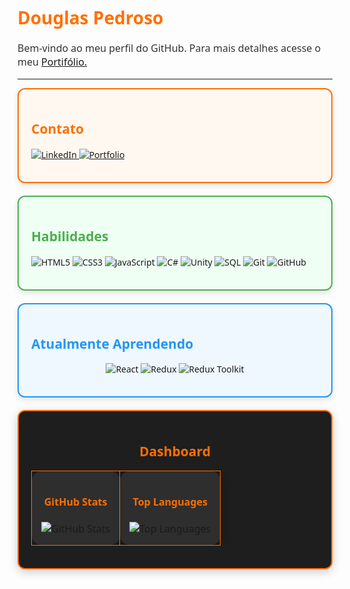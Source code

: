 <p>
  <h1 style="font-family: 'Segoe UI', sans-serif; font-weight:bold; color:#FF6F00;">Douglas Pedroso</h1>
  <p style="font-family: 'Segoe UI', sans-serif; font-size:16px; color:#333;">Bem-vindo ao meu perfil do GitHub. Para mais detalhes acesse o meu <a href= https://douglas-pedroso.github.io/Portfolio/>Portifólio.</a>  <p align="center">
</p>

---

<div style="border:2px solid #FF6F00; border-radius:12px; padding:20px; margin-bottom:20px; font-family: 'Segoe UI', sans-serif; background-color:#FFF8F0; box-shadow: 0 4px 10px rgba(0,0,0,0.1);">
  <h2 style="color:#FF6F00; font-weight:bold;">Contato</h2>
  <p>
    <a href="https://www.linkedin.com/in/douglas-pedroso-pires-barros-8329b337b/">
      <img src="https://img.shields.io/badge/LinkedIn-0A66C2?style=for-the-badge&logo=linkedin&logoColor=white" alt="LinkedIn"/>
    </a>
    <a href="https://douglas-pedroso.github.io/Portfolio/">
      <img src="https://img.shields.io/badge/Portfolio-FF6F00?style=for-the-badge&logo=google-chrome&logoColor=white" alt="Portfolio"/>
    </a>
  </p>
</div>

<div style="border:2px solid #4CAF50; border-radius:12px; padding:20px; margin-bottom:20px; font-family: 'Segoe UI', sans-serif; background-color:#F0FFF4; box-shadow: 0 4px 10px rgba(0,0,0,0.1);">
  <h2 style="color:#4CAF50; font-weight:bold;">Habilidades</h2>
  <p>
    <img src="https://img.shields.io/badge/HTML5-E34F26?style=for-the-badge&logo=html5&logoColor=white" alt="HTML5"/>
    <img src="https://img.shields.io/badge/CSS3-1572B6?style=for-the-badge&logo=css3&logoColor=white" alt="CSS3"/>
    <img src="https://img.shields.io/badge/JavaScript-F7DF1E?style=for-the-badge&logo=javascript&logoColor=black" alt="JavaScript"/>
    <img src="https://img.shields.io/badge/C%23-239120?style=for-the-badge&logo=c-sharp&logoColor=white" alt="C#"/>
    <img src="https://img.shields.io/badge/Unity-000000?style=for-the-badge&logo=unity&logoColor=white" alt="Unity"/>
    <img src="https://img.shields.io/badge/SQL-00758F?style=for-the-badge&logo=sql&logoColor=white" alt="SQL"/>
    <img src="https://img.shields.io/badge/Git-F05032?style=for-the-badge&logo=git&logoColor=white" alt="Git"/>
    <img src="https://img.shields.io/badge/GitHub-181717?style=for-the-badge&logo=github&logoColor=white" alt="GitHub"/>
  </p>
</div>

<div style="border:2px solid #2196F3; border-radius:12px; padding:20px; margin-bottom:20px; font-family: 'Segoe UI', sans-serif; background-color:#F0F8FF; box-shadow: 0 4px 10px rgba(0,0,0,0.1);">
  <h2 style="color:#2196F3; font-weight:bold;">Atualmente Aprendendo</h2>
  <p align="center">
    <img src="https://img.shields.io/badge/React-61DAFB?style=for-the-badge&logo=react&logoColor=white" alt="React"/>
    <img src="https://img.shields.io/badge/Redux-764ABC?style=for-the-badge&logo=redux&logoColor=white" alt="Redux"/>
    <img src="https://img.shields.io/badge/Redux%20Toolkit-593D88?style=for-the-badge&logo=redux&logoColor=white" alt="Redux Toolkit"/>
  </p>
</div>

<div style="border:2px solid #FF6F00; border-radius:12px; padding:20px; font-family: 'Segoe UI', sans-serif; background-color:#1E1E1E; box-shadow: 0 4px 15px rgba(0,0,0,0.2); color:#FFF;">
  <h2 style="color:#FF6F00; font-weight:bold; text-align:center;">Dashboard</h2>
  <table style="width:100%; margin-top:15px;">
    <tr>
      <td align="center" style="border:1px solid #FF6F00; border-radius:15px; padding:15px; box-shadow: 3px 3px 15px rgba(0,0,0,0.3); background-color:#2E2E2E;">
        <h4 style="color:#FF6F00; font-weight:bold;">GitHub Stats</h4>
        <img src="https://github-readme-stats.vercel.app/api?username=Douglas-Pedroso&show_icons=true&theme=radical" alt="GitHub Stats" />
      </td>
      <td align="center" style="border:1px solid #FF6F00; border-radius:15px; padding:15px; box-shadow: 3px 3px 15px rgba(0,0,0,0.3); background-color:#2E2E2E;">
        <h4 style="color:#FF6F00; font-weight:bold;">Top Languages</h4>
        <img src="https://github-readme-stats.vercel.app/api/top-langs/?username=Douglas-Pedroso&layout=compact&theme=radical" alt="Top Languages" />
      </td>
    </tr>
  </table>
</div>
</p>
</p>

